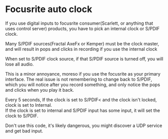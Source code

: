 # Focusrite auto clock

If you use digital inputs to focusrite consumer(Scarlett, or anything that uses control server) products, you have to pick an internal clock or S/PDIF clock.  

Many S/PDIF sources(Fractal AxeFx or Kemper) must be the clock master, and will result in pops and clicks in recording if you use the internal clock

When set to S/PDIF clock source, if that S/PDIF source is turned off, you will lose all audio.

This is a minor annoyance, moreso if you use the focusrite as your primary interface.
The real issue is not remembering to change back to S/PDIF, which you will notice after you record something, and only notice the pops and clicks when you play it back.

Every 5 seconds, 
If the clock is set to S/PDIF< and the clock isn't locked, clock is set to Internal.  
If the clock is set to internal and S/PDIF input has some input, it will set the clock to S/PDIF.

Don't use this code, it's likely dangerous, you might discover a UDP service and get bad input.
